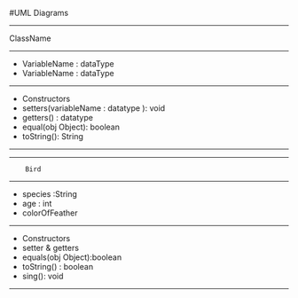 #UML Diagrams

_____________________
  ClassName
  _____________________
 - VariableName : dataType
 - VariableName : dataType
 _____________________
 + Constructors
 + setters(variableName : datatype ): void
 + getters() : datatype
 + equal(obj Object): boolean
 + toString(): String
 _____________________
 
 _____________________
 		Bird
 _____________________
 - species :String
 - age : int
 - colorOfFeather
 _____________________
 + Constructors
 + setter & getters
 + equals(obj Object):boolean
 + toString() : boolean
 + sing(): void
 _____________________
 